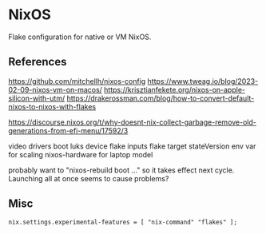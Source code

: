 # NixOS

Flake configuration for native or VM NixOS.

## References

https://github.com/mitchellh/nixos-config
https://www.tweag.io/blog/2023-02-09-nixos-vm-on-macos/
https://krisztianfekete.org/nixos-on-apple-silicon-with-utm/
https://drakerossman.com/blog/how-to-convert-default-nixos-to-nixos-with-flakes

https://discourse.nixos.org/t/why-doesnt-nix-collect-garbage-remove-old-generations-from-efi-menu/17592/3

video drivers
boot luks device
flake inputs
flake target
stateVersion
env var for scaling
nixos-hardware for laptop model

probably want to "nixos-rebuild boot ..." so it takes effect next cycle.
Launching all at once seems to cause problems?

## Misc

```
nix.settings.experimental-features = [ "nix-command" "flakes" ];
```
